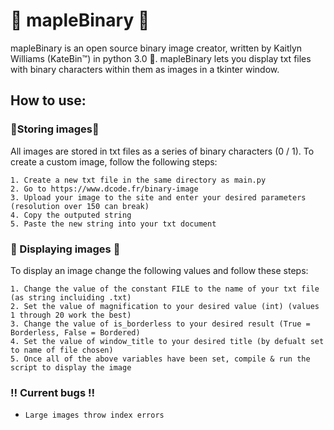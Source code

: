 # 🍁 **mapleBinary** 🍁
mapleBinary is an open source binary image creator, written by Kaitlyn Williams (KateBin™) in python 3.0 🐍. 
mapleBinary lets you display txt files with binary characters within them as images in a tkinter window.


## How to use:
### 📝Storing images📝
All images are stored in txt files as a series of binary characters (0 / 1).
To create a custom image, follow the following steps:

    1. Create a new txt file in the same directory as main.py
    2. Go to https://www.dcode.fr/binary-image
    3. Upload your image to the site and enter your desired parameters (resolution over 150 can break)
    4. Copy the outputed string
    5. Paste the new string into your txt document

### 🎥 Displaying images 🎥
To display an image change the following values and follow these steps:

    1. Change the value of the constant FILE to the name of your txt file (as string incluiding .txt)
    2. Set the value of magnification to your desired value (int) (values 1 through 20 work the best)
    3. Change the value of is_borderless to your desired result (True = Borderless, False = Bordered)
    4. Set the value of window_title to your desired title (by defualt set to name of file chosen)
    5. Once all of the above variables have been set, compile & run the script to display the image

### ‼️ Current bugs ‼️
-     Large images throw index errors
